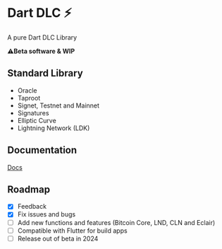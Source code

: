 # Dart DLC ⚡

 A pure Dart  DLC Library 

 ⚠️**Beta software & WIP**

 ## Standard Library

- Oracle
- Taproot
- Signet, Testnet and Mainnet
- Signatures
- Elliptic Curve
- Lightning Network (LDK)

## Documentation

[Docs](https://github.com/Horus-Org/dart-dlc/blob/main/docs/run.md)

## Roadmap

- [x] Feedback
- [x] Fix issues and bugs
- [ ] Add new functions and features (Bitcoin Core, LND, CLN and Eclair)
- [ ] Compatible with Flutter for build apps
- [ ] Release out of beta in 2024
